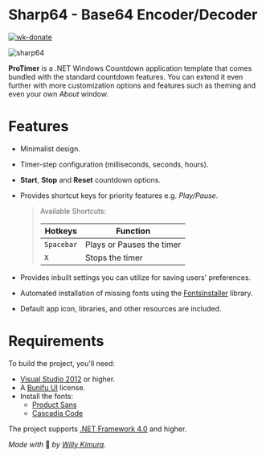 # Sharp64 - Base64 Encoder/Decoder
[![wk-donate](https://img.shields.io/badge/BuyMeACoffee-Donate-orange.svg)](https://www.buymeacoffee.com/willykimura)

![sharp64](/Assets/sharp64-text-encoding.png)

**ProTimer** is a .NET Windows Countdown application template that comes bundled with the standard countdown features. You can extend it even further with more customization options and features such as theming and even your own *About* window.

# Features

- Minimalist design.

- Timer-step configuration (milliseconds, seconds, hours).

- **Start**, **Stop** and **Reset** countdown options.

- Provides shortcut keys for priority features e.g. *Play/Pause*.

  > Available Shortcuts:
  >
  > | Hotkeys    | Function                  |
  > | ---------- | ------------------------- |
  > | `Spacebar` | Plays or Pauses the timer |
  > | `X`        | Stops the timer           |

- Provides inbuilt settings you can utilize for saving users' preferences.

- Automated installation of missing fonts using the [FontsInstaller](https://github.com/Willy-Kimura/FontsInstaller) library.

- Default app icon, libraries, and other resources are included.

# Requirements 

To build the project, you'll need:

- [Visual Studio 2012](https://visualstudio.microsoft.com/downloads/) or higher.
- A [Bunifu UI](https://bunifuframework.com/ref/Willy) license.
- Install the fonts: 
  - [Product Sans](https://befonts.com/product-sans-font.html)
  - [Cascadia Code]( https://github.com/microsoft/cascadia-code/releases )



The project supports [.NET Framework 4.0](https://www.microsoft.com/en-us/download/details.aspx?id=17718) and higher.



*Made with* 💛 *by* [*Willy Kimura*]([https://github.com/Willy-Kimura).